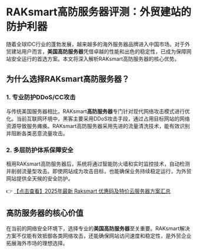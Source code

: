 # RAKsmart高防服务器评测：外贸建站的防护利器

随着全球IDC行业的蓬勃发展，越来越多的海外服务器品牌进入中国市场。对于外贸建站用户而言，**美国高防服务器**凭借卓越的性能和出色的稳定性，已成为保障网站安全运行的首选方案。本文将深入解析RAKsmart高防服务器的核心优势。

## 为什么选择RAKsmart高防服务器？

### 1. 专业防护DDoS/CC攻击
与传统美国服务器相比，RAKsmart**高防服务器**专门针对现代网络攻击模式进行优化。当前互联网环境中，黑客主要采用DDoS攻击手段，通过占用目标网站的网络资源导致服务瘫痪。RAKsmart高防服务器采用先进的流量清洗技术，能有效识别并阻断各类恶意流量攻击。

### 2. 多层防护体系保障安全
租用RAKsmart高防服务器后，系统将通过智能防火墙和实时监控技术，自动检测并削弱流量型攻击。即使网站成为攻击目标，也能确保业务持续稳定运行，为外贸网站提供全天候的安全防护。

👉 [【点击查看】2025年最新 Raksmart 优惠码及特价云服务器方案汇总](https://bit.ly/raksmart)

## 高防服务器的核心价值
在当前的网络安全环境下，选择专业的**美国高防服务器**至关重要。RAKsmart解决方案不仅能有效抵御各类网络攻击，还能确保网站访问速度和稳定性，是外贸企业拓展海外市场的理想选择。